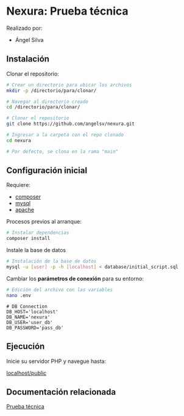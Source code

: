 # Nexura: Prueba técnica

Realizado por:

- Ángel Silva

## Instalación

Clonar el repositorio:

```bash
# Crear un directorio para ubicar los archivos
mkdir -p /directorio/para/clonar/

# Navegar al directorio creado
cd /directorio/para/clonar/

# Clonar el repositorio
git clone https://github.com/angelsv/nexura.git

# Ingresar a la carpeta con el repo clonado
cd nexura

# Por defecto, se clona en la rama "main"
```

## Configuración inicial

Requiere:

- [composer](https://getcomposer.org)
- [mysql](https://dev.mysql.com)
- [apache](https://apache.org/)

Procesos previos al arranque:

```bash
# Instalar dependencias
composer install
```

Instale la base de datos

```bash
# Instalación de la base de datos
mysql -u [user] -p -h [localhost] < database/initial_script.sql
```

Cambiar los **parámetros de conexión** para su entorno:

```bash
# Edición del archivo con las variables
nano .env
```

```env
# DB Connection
DB_HOST='localhost'
DB_NAME='nexura'
DB_USER='user_db'
DB_PASSWORD='pass_db'
```

## Ejecución

Inicie su servidor PHP y navegue hasta:

[localhost/public](localhost/public)

## Documentación relacionada

[Prueba técnica](https://github.com/angelsv/nexura/blob/main/docs/pdf/Prueba%20tecnica%20-%20Dev%20PHP.pdf)